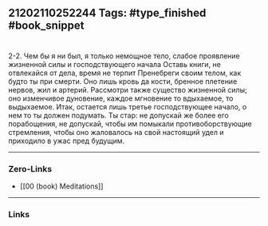 21202110252244
Tags: #type_finished #book_snippet 
---
# 

 2-2. Чем бы я ни был, я только немощное тело, слабое проявление жизненной силы и господствующего начала  Оставь книги, не отвлекайся от дела, время не терпит  Пренебреги своим телом, как будто ты при смерти. Оно лишь кровь да кости, бренное плетение нервов, жил и артерий. Рассмотри также существо жизненной силы; оно  изменчивое дуновение, каждое мгновение то вдыхаемое, то выдыхаемое. Итак, остается лишь третье  господствующее начало, о нем то ты должен подумать. Ты стар: не допускай же более его порабощения, не допускай, чтобы им помыкали противоборствующие стремления, чтобы оно жаловалось на свой настоящий удел и приходило в ужас пред будущим. 

---
### Zero-Links
 - [[00 (book) Meditations]]
---
### Links
